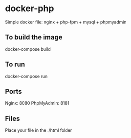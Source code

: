 # docker-php
Simple docker file: nginx + php-fpm + mysql + phpmyadmin

## To build the image

docker-compose build

## To run

docker-compose run

## Ports

Nginx: 8080
PhpMyAdmin: 8181

## Files

Place your file in the ./html folder

